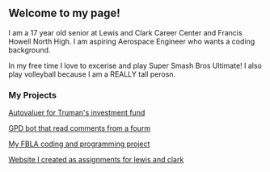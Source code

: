 ## Welcome to my page!

I am a 17 year old senior at Lewis and Clark Career Center and Francis Howell North High. I am aspiring Aerospace Engineer who wants a coding background.

In my free time I love to excerise and play Super Smash Bros Ultimate! I also play volleyball because I am a REALLY tall perosn.




### My Projects

[Autovaluer for Truman's investment fund](https://github.com/Rupak2pk/auto-valuation-)

[GPD bot that read comments from a fourm](https://github.com/Rupak2pk/ADP)

[My FBLA coding and programming project](https://github.com/Rupak2pk/FBLA-Coding-and-Programming)

[Website I created as assignments for lewis and clark](https://github.com/Rupak2pk/HTML_WEBSITES)




